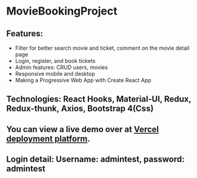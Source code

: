 # MovieBookingProject
## Features:
- Filter for better search movie and ticket, comment on the movie detail page
- Login, register, and book tickets
- Admin features: CRUD users, movies
- Responsive mobile and desktop
- Making a Progressive Web App with Create React App
## Technologies: React Hooks, Material-UI, Redux, Redux-thunk, Axios, Bootstrap 4(Css)
## You can view a live demo over at [Vercel deployment platform](https://movie-booking-project.vercel.app/).
## Login detail: Username: admintest, password: admintest

